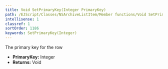 ```yaml
---
title: Void SetPrimaryKey(Integer PrimaryKey)
path: /EJScript/Classes/NSArchiveListItem/Member functions/Void SetPrimaryKey(Integer p_0)
intellisense: 1
classref: 1
sortOrder: 1186
keywords: SetPrimaryKey(Integer)
---
```



The  primary key for the row



* **PrimaryKey:** Integer
* **Returns:** Void


